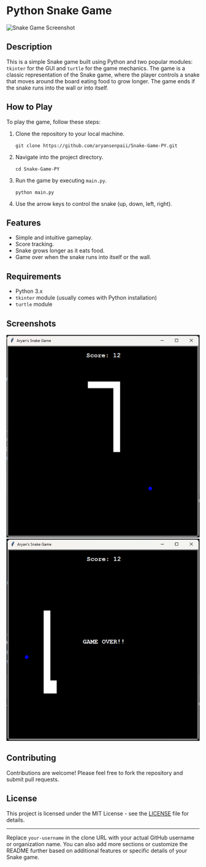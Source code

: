 
# Python Snake Game

![Snake Game Screenshot]()

## Description
This is a simple Snake game built using Python and two popular modules: `tkinter` for the GUI and `turtle` for the game mechanics. The game is a classic representation of the Snake game, where the player controls a snake that moves around the board eating food to grow longer. The game ends if the snake runs into the wall or into itself.

## How to Play
To play the game, follow these steps:
1. Clone the repository to your local machine.
   ```
   git clone https://github.com/aryansenpaii/Snake-Game-PY.git
   ```
2. Navigate into the project directory.
   ```
   cd Snake-Game-PY
   ```
3. Run the game by executing `main.py`.
   ```
   python main.py
   ```
4. Use the arrow keys to control the snake (up, down, left, right).

## Features
- Simple and intuitive gameplay.
- Score tracking.
- Snake grows longer as it eats food.
- Game over when the snake runs into itself or the wall.

## Requirements
- Python 3.x
- `tkinter` module (usually comes with Python installation)
- `turtle` module

## Screenshots
![Gameplay Screenshot](screenshots/1.png)
![](screenshots/2.png)

## Contributing
Contributions are welcome! Please feel free to fork the repository and submit pull requests.

## License
This project is licensed under the MIT License - see the [LICENSE](LICENSE) file for details.

---

Replace `your-username` in the clone URL with your actual GitHub username or organization name. You can also add more sections or customize the README further based on additional features or specific details of your Snake game.
